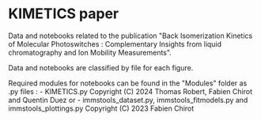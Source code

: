 # KIMETICS paper
Data and notebooks related to the publication "Back Isomerization Kinetics of Molecular Photoswitches : Complementary Insights from liquid chromatography and Ion Mobility Measurements".

Data and notebooks are classified by file for each figure.

Required modules for notebooks can be found in the "Modules" folder as .py files :
	- KIMETICS.py Copyright (C) 2024 Thomas Robert, Fabien Chirot and Quentin Duez
 or
 	- immstools_dataset.py, immstools_fitmodels.py and immstools_plottings.py Copyright (C) 2023 Fabien Chirot
